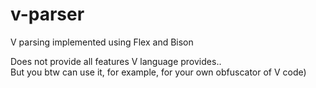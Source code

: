 # v-parser
V parsing implemented using Flex and Bison  
  
Does not provide all features V language provides..  
But you btw can use it, for example, for your own obfuscator of V code)
